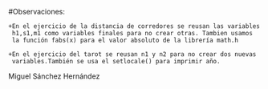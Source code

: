 #Observaciones:

	+En el ejercicio de la distancia de corredores se reusan las variables
	 h1,s1,m1 como variables finales para no crear otras. Tambien usamos 
	 la función fabs(x) para el valor absoluto de la librería math.h

	+En el ejercicio del tarot se reusan n1 y n2 para no crear dos nuevas
	 variables.También se usa el setlocale() para imprimir año.

Miguel Sánchez Hernández
